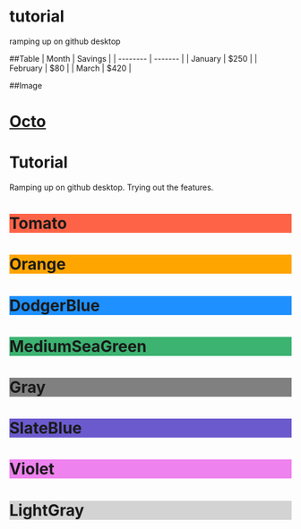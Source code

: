 
# tutorial
ramping up on github desktop

##Table
| Month    | Savings |
| -------- | ------- |
| January  | $250    |
| February | $80     |
| March    | $420    |


##Image

[Octo](/Images/octo.png)
=======
# Tutorial
Ramping up on github desktop. Trying out the features.


<!DOCTYPE html>
<html>
<body>

<h1 style="background-color:Tomato;">Tomato</h1>
<h1 style="background-color:Orange;">Orange</h1>
<h1 style="background-color:DodgerBlue;">DodgerBlue</h1>
<h1 style="background-color:MediumSeaGreen;">MediumSeaGreen</h1>
<h1 style="background-color:Gray;">Gray</h1>
<h1 style="background-color:SlateBlue;">SlateBlue</h1>
<h1 style="background-color:Violet;">Violet</h1>
<h1 style="background-color:LightGray;">LightGray</h1>

</body>
</html>

